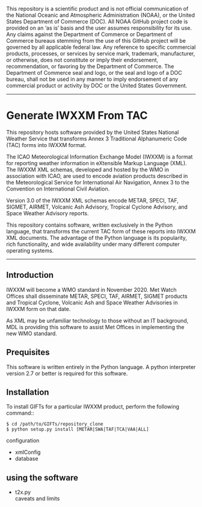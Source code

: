 This repository is a scientific product and is not official communication of the National Oceanic and Atmospheric Administration (NOAA), or the United States Department of Commerce (DOC). All NOAA GitHub project code is provided on an ‘as is’ basis and the user assumes responsibility for its use. Any claims against the Department of Commerce or Department of Commerce bureaus stemming from the use of this GitHub project will be governed by all applicable federal law. Any reference to specific commercial products, processes, or services by service mark, trademark, manufacturer, or otherwise, does not constitute or imply their endorsement, recommendation, or favoring by the Department of Commerce. The Department of Commerce seal and logo, or the seal and logo of a DOC bureau, shall not be used in any manner to imply endorsement of any commercial product or activity by DOC or the United States Government.

-------------------------------------------------------------------------------

# Generate IWXXM From TAC
This repository hosts software provided by the United States National Weather Service that transforms Annex 3 Traditional Alphanumeric Code (TAC) forms into IWXXM format.

The ICAO Meteorological Information Exchange Model (IWXXM) is a format for reporting weather information in eXtensible Markup Language (XML). The IWXXM XML schemas, developed and hosted by the WMO in association with ICAO, are used to encode aviation products described in the Meteorological Service for International Air Navigation, Annex 3 to the Convention on International Civil Aviation.

Version 3.0 of the IWXXM XML schemas encode METAR, SPECI, TAF, SIGMET, AIRMET, Volcanic Ash Advisory, Tropical Cyclone Advisory, and Space Weather Advisory reports.

This repository contains software, written exclusively in the Python language, that transforms the current TAC form of these reports into IWXXM XML documents. The advantage of the Python language is its popularity, rich functionality, and wide availability under many different computer operating systems.

-------------------------------------------------------------------------------
## Introduction
IWXXM will become a WMO standard in November 2020. Met Watch Offices shall disseminate METAR, SPECI, TAF, AIRMET, SIGMET products and Tropical Cyclone, Volcanic Ash and Space Weather Advisories in IWXXM form on that date.

As XML may be unfamiliar technology to those without an IT background, MDL is providing this software to assist Met Offices in implementing the new WMO standard.

## Prequisites
This software is written entirely in the Python language. A python interpreter version 2.7 or better is required for this software.

## Installation
To install GIFTs for a particular IWXXM product, perform the following command::

	$ cd /path/to/GIFTs/repository_clone
	$ python setup.py install [METAR|SWA|TAF|TCA|VAA|ALL]


configuration
   - xmlConfig
   - database
   
using the software
   - 
   - t2x.py   
caveats and limits

